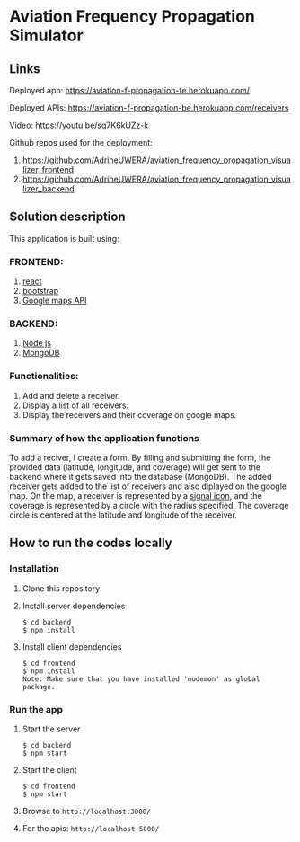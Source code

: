 # Aviation Frequency Propagation Simulator

## Links

Deployed app: https://aviation-f-propagation-fe.herokuapp.com/

Deployed APIs: https://aviation-f-propagation-be.herokuapp.com/receivers

Video: https://youtu.be/sq7K6kUZz-k

Github repos used for the deployment:
1. https://github.com/AdrineUWERA/aviation_frequency_propagation_visualizer_frontend
2. https://github.com/AdrineUWERA/aviation_frequency_propagation_visualizer_backend


## Solution description

This application is built using:

### FRONTEND:
 1. [react](https://reactjs.org/docs/getting-started.html) 
 2. [bootstrap](https://www.bing.com/search?q=bootstrap+documentation&qs=n&form=QBRE&sp=-1&pq=bootstra+documentation&sc=8-22&sk=&cvid=99EE175C3F7C4E84895053AE3D03E467) 
 3. [Google maps API](https://www.bing.com/search?q=google+maps+api&qs=n&form=QBRE&sp=-1&pq=&sc=0-0&sk=&cvid=CFA6A224C25A4BB4A143C0D0EEFBB4F6) 

### BACKEND:

1. [Node js](https://nodejs.org/en/docs/)
2. [MongoDB](https://www.mongodb.com/atlas)


### Functionalities:

1. Add and delete a receiver.
2. Display a list of all receivers.
3. Display the receivers and their coverage on google maps.


### Summary of how the application functions
To add a reciver, I create a form. By filling and submitting the form, the provided data (latitude, longitude, and coverage) will get sent to the backend where it gets saved into the database (MongoDB). The added receiver gets added to the list of receivers and also diplayed on the google map. On the map, a receiver is represented by a [signal icon](https://www.bing.com/images/search?view=detailV2&ccid=G2ObvHXO&id=2B6464208FB4D7BC6E4B8DC3E93E3E9622DF2182&thid=OIP.G2ObvHXOE6trXvQlPRvMbwHaHZ&mediaurl=https%3a%2f%2fcdn.onlinewebfonts.com%2fsvg%2fimg_440933.png&cdnurl=https%3a%2f%2fth.bing.com%2fth%2fid%2fR.1b639bbc75ce13ab6b5ef4253d1bcc6f%3frik%3dgiHfIpY%252bPunDjQ%26pid%3dImgRaw%26r%3d0&exph=978&expw=980&q=signal+icon&simid=608039366551471203&FORM=IRPRST&ck=520963241A3DC6CA9383009308A348E1&selectedIndex=0&ajaxhist=0&ajaxserp=0), and the coverage is represented by a circle with the radius specified. The coverage circle is centered at the latitude and longitude of the receiver.

## How to run the codes locally

### Installation

1. Clone this repository

2. Install server dependencies
    ```
    $ cd backend
    $ npm install
    ```

3. Install client dependencies
    ```
    $ cd frontend
    $ npm install
    Note: Make sure that you have installed 'nodemon' as global package.
    ```

### Run the app

1. Start the server
    ```
    $ cd backend
    $ npm start
    ```

2. Start the client
    ```
    $ cd frontend
    $ npm start
    ```

3. Browse to `http://localhost:3000/`
4. For the apis: `http://localhost:5000/`

